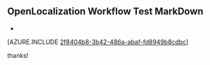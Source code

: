 ## OpenLocalization Workflow Test MarkDown
* 

[AZURE.INCLUDE [2f8404b8-3b42-486a-abaf-fd8949b8cdbc](calleeMd1.md)]

 
thanks!